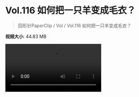# Vol.116 如何把一只羊变成毛衣？

> 回形针PaperClip / Vol / Vol.116 如何把一只羊变成毛衣？

**视频大小**: 44.83 MB

<div class="video"><video src="https://file.hsyhx.top/video/PaperClip/Vol/116.mp4" controls preload>🤔 您的浏览器不支持 video 标签</video></div>